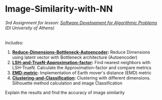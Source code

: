 # Image-Similarity-with-NN
###### 3rd Assignment for lesson: [Software Development for Algorithmic Problems](https://www.di.uoa.gr/en/studies/undergraduate/261) (DI University of Athens)
*Includes:*
 1. **[Reduce-Dimensions-Bottleneck-Autoencoder](./Reduce-Dimensions-Bottleneck-Autoencoder):** Reduce Dimensions using latent vector with Bottleneck architecture (Autoencoder)
 2. **[LSH-and-TrueN-Approximation-factor](./LSH-and-TrueN-Approximation-factor):** Find nearest neighbors with LSH-TrueN. Calculate the Approximation-factor and compare metrics
 3. **[EMD-metric](./EMD-metric):** Implementation of Earth mover's distance (EMD) metric
 4. **[Clustering-and-Classification](./Clustering-and-Classification):** Clustering with different dimensions. Silhouette method calculation and image Classification

Explain the results and find the accuracy of image similarity
